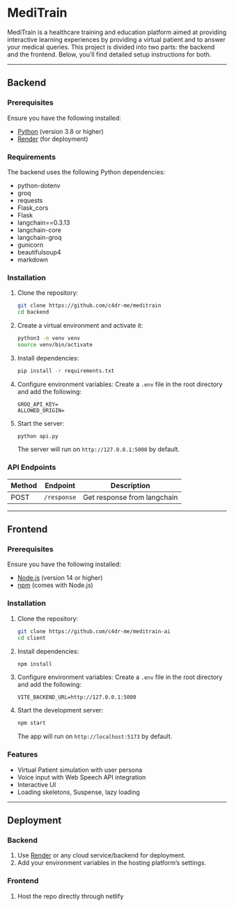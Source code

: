 # MediTrain

MediTrain is a healthcare training and education platform aimed at providing interactive learning experiences by providing a virtual patient and to answer your medical queries. This project is divided into two parts: the backend and the frontend. Below, you’ll find detailed setup instructions for both.

---

## Backend

### Prerequisites

Ensure you have the following installed:

- [Python](https://www.python.org/) (version 3.8 or higher)
- [Render](https://render.com/) (for deployment)

### Requirements

The backend uses the following Python dependencies:

- python-dotenv
- groq
- requests
- Flask_cors
- Flask
- langchain==0.3.13
- langchain-core
- langchain-groq
- gunicorn
- beautifulsoup4
- markdown

### Installation

1. Clone the repository:

   ```bash
   git clone https://github.com/c4dr-me/meditrain
   cd backend
   ```

2. Create a virtual environment and activate it:

   ```bash
   python3 -m venv venv
   source venv/bin/activate
   ```

3. Install dependencies:

   ```bash
   pip install -r requirements.txt
   ```

4. Configure environment variables:
   Create a `.env` file in the root directory and add the following:

   ```env
   GROQ_API_KEY=
   ALLOWED_ORIGIN=
   ```

5. Start the server:

   ```bash
   python api.py
   ```

   The server will run on `http://127.0.0.1:5000` by default.

### API Endpoints

| Method | Endpoint    | Description                 |
| ------ | ----------- | --------------------------- |
| POST   | `/response` | Get response from langchain |

---

## Frontend

### Prerequisites

Ensure you have the following installed:

- [Node.js](https://nodejs.org/) (version 14 or higher)
- [npm](https://www.npmjs.com/) (comes with Node.js)

### Installation

1. Clone the repository:

   ```bash
   git clone https://github.com/c4dr-me/meditrain-ai
   cd client
   ```

2. Install dependencies:

   ```bash
   npm install
   ```

3. Configure environment variables:
   Create a `.env` file in the root directory and add the following:

   ```env
   VITE_BACKEND_URL=http://127.0.0.1:5000
   ```

4. Start the development server:

   ```bash
   npm start
   ```

   The app will run on `http://localhost:5173` by default.

### Features

- Virtual Patient simulation with user persona
- Voice input with Web Speech API integration
- Interactive UI
- Loading skeletons, Suspense, lazy loading

---

## Deployment

### Backend

1. Use [Render](https://render.com/) or any cloud service/backend for deployment.
2. Add your environment variables in the hosting platform’s settings.

### Frontend

1. Host the repo directly through netlify
